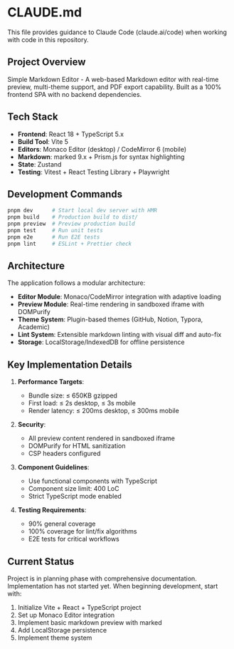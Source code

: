 # CLAUDE.md

This file provides guidance to Claude Code (claude.ai/code) when working with code in this repository.

## Project Overview

Simple Markdown Editor - A web-based Markdown editor with real-time preview, multi-theme support, and PDF export capability. Built as a 100% frontend SPA with no backend dependencies.

## Tech Stack

- **Frontend**: React 18 + TypeScript 5.x
- **Build Tool**: Vite 5
- **Editors**: Monaco Editor (desktop) / CodeMirror 6 (mobile)
- **Markdown**: marked 9.x + Prism.js for syntax highlighting
- **State**: Zustand
- **Testing**: Vitest + React Testing Library + Playwright

## Development Commands

```bash
pnpm dev      # Start local dev server with HMR
pnpm build    # Production build to dist/
pnpm preview  # Preview production build
pnpm test     # Run unit tests
pnpm e2e      # Run E2E tests
pnpm lint     # ESLint + Prettier check
```

## Architecture

The application follows a modular architecture:

- **Editor Module**: Monaco/CodeMirror integration with adaptive loading
- **Preview Module**: Real-time rendering in sandboxed iframe with DOMPurify
- **Theme System**: Plugin-based themes (GitHub, Notion, Typora, Academic)
- **Lint System**: Extensible markdown linting with visual diff and auto-fix
- **Storage**: LocalStorage/IndexedDB for offline persistence

## Key Implementation Details

1. **Performance Targets**:
   - Bundle size: ≤ 650KB gzipped
   - First load: ≤ 2s desktop, ≤ 3s mobile
   - Render latency: ≤ 200ms desktop, ≤ 300ms mobile

2. **Security**:
   - All preview content rendered in sandboxed iframe
   - DOMPurify for HTML sanitization
   - CSP headers configured

3. **Component Guidelines**:
   - Use functional components with TypeScript
   - Component size limit: 400 LoC
   - Strict TypeScript mode enabled

4. **Testing Requirements**:
   - 90% general coverage
   - 100% coverage for lint/fix algorithms
   - E2E tests for critical workflows

## Current Status

Project is in planning phase with comprehensive documentation. Implementation has not started yet. When beginning development, start with:

1. Initialize Vite + React + TypeScript project
2. Set up Monaco Editor integration
3. Implement basic markdown preview with marked
4. Add LocalStorage persistence
5. Implement theme system